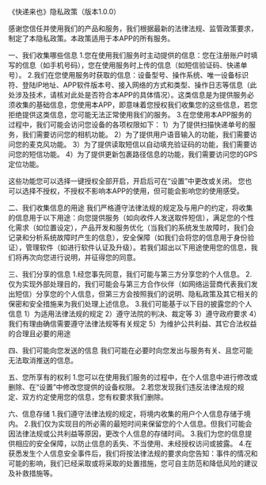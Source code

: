 《快递来也》隐私政策（版本1.0.0）


感谢您信任并使用我们的产品和服务，我们根据最新的法律法规、监管政策要求，制定了本隐私政策。本政策适用于本APP的所有服务。

一、我们收集哪些信息
1.您在使用我们服务时主动提供的信息：您在注册账户时填写的信息（如手机号码），您在使用服务时上传的信息（如短信验证码、快递单号）。
2.我们在您使用服务时获取的信息：设备型号、操作系统、唯一设备标识符、登陆IP地址、APP软件版本号、接入网络的方式和类型、操作日志等信息（此处涉及技术，请核对此处是否符合本APP的具体情况）。这类信息是为提供服务必须收集的基础信息，您使用本APP，即意味着您授权我们收集您的这些信息，若您拒绝提供这类信息，您可能无法正常使用我们的服务。
3.在您使用本APP服务的过程中，我们可能会访问您设备的各项权限如下：
1）为了提供扫描快递单号的服务，我们需要访问您的相机功能。
2）为了提供用户语音输入的功能，我们需要访问您的麦克风功能。
3）为了提供读取短信以自动填充验证码的功能，我们需要访问您的短信功能。
4）为了提供更新包裹路径信息的功能，我们需要访问您的GPS定位功能。
  	
这些功能您可以选择一键授权全部开启，开启后可在“设置”中更改或关闭。
您也可以选择不授权，不授权不影响本APP的使用，但可能会影响您的使用感受。


二、我们收集信息的用途
我们严格遵守法律法规的规定及与用户的约定，将收集的信息用于以下用途：向您提供服务（如向收件人发送取件短信），满足您的个性化需求（如位置设定），产品开发和服务优化（当我们的系统发生故障时，我们会记录和分析系统故障时产生的信息），安全保障（如我们会将您的信息用于身份验证），管理软件（如进行软件认证及升级）。若我们超出以下用途使用您的信息，我们将再次向您进行说明，并征得您的同意。

三、我们分享的信息
1.经您事先同意，我们可能与第三方分享您的个人信息。
2.仅为实现外部处理目的，我们可能会与第三方合作伙伴（如网络运营商代表我们发出短信）分享您的个人信息，但第三方会按照我们的说明、隐私政策及其它相关的保密和安全措施来为我们处理上述信息。
3.我们可能基于以下目的披露您的个人信息
1）为适用法律法规的规定
2）遵守法院的判决、裁定等
3）遵守政府要求
4）我们有理由确信需要遵守法律法规等有关规定
5）为维护公共利益、其它合法权益的合理且必要的用途

四、我们可能向您发送的信息
我们可能在必要时向您发出与服务有关、且您可能无法取消推送的信息。

五、您所享有的权利
1.您可以在使用我们服务的过程中，在个人信息中进行修改或删除、在“设置”中修改您提供的设备权限。
2.若您发现我们违反法律法规的规定、双方约定使用您的信息，您有权要求我们删除。

六、信息存储
1.我们遵守法律法规的规定，将境内收集的用户个人信息存储于境内。
2.我们仅为实现目的所必需的最短时间来保留您的个人信息。但我们可能会因法律法规或公共利益等原因，更改个人信息的存储时间。
3.我们为您的信息提供相应的安全保障，以防止信息的丢失、不当使用、未经授权访问或披露。
4.在获悉发生个人信息安全事件后，我们将按法律法规的要求向您告知：事件的情况和可能的影响，我们已经采取或将采取的处置措施，您可自主防范和降低风险的建议及补救措施等。

